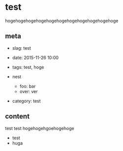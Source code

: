 # test
hogehogehogehogehogehogehogehogehogehogehoge

## meta

- slag: test
- date: 2015-11-26 10:00
- tags: test, hoge
- nest
  - foo: bar
  - over: ver

- category: test


## content

test test hogehogehgoehogehoge

- test
- huga
